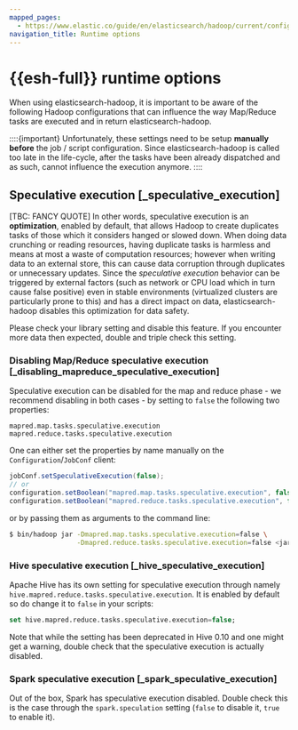 ```yaml
---
mapped_pages:
  - https://www.elastic.co/guide/en/elasticsearch/hadoop/current/configuration-runtime.html
navigation_title: Runtime options
---
```

# {{esh-full}} runtime options

When using elasticsearch-hadoop, it is important to be aware of the following Hadoop configurations that can influence the way Map/Reduce tasks are executed and in return elasticsearch-hadoop.

::::{important}
Unfortunately, these settings need to be setup **manually** **before** the job / script configuration. Since elasticsearch-hadoop is called too late in the life-cycle, after the tasks have been already dispatched and as such, cannot influence the execution anymore.
::::



## Speculative execution [_speculative_execution]

[TBC: FANCY QUOTE]
In other words, speculative execution is an **optimization**, enabled by default, that allows Hadoop to create duplicates tasks of those which it considers hanged or slowed down. When doing data crunching or reading resources, having duplicate tasks is harmless and means at most a waste of computation resources; however when writing data to an external store, this can cause data corruption through duplicates or unnecessary updates. Since the *speculative execution* behavior can be triggered by external factors (such as network or CPU load which in turn cause false positive) even in stable environments (virtualized clusters are particularly prone to this) and has a direct impact on data, elasticsearch-hadoop disables this optimization for data safety.

Please check your library setting and disable this feature. If you encounter more data then expected, double and triple check this setting.


### Disabling Map/Reduce speculative execution [_disabling_mapreduce_speculative_execution]

Speculative execution can be disabled for the map and reduce phase - we recommend disabling in both cases - by setting to `false` the following two properties:

`mapred.map.tasks.speculative.execution` `mapred.reduce.tasks.speculative.execution`

One can either set the properties by name manually on the `Configuration`/`JobConf` client:

```java
jobConf.setSpeculativeExecution(false);
// or
configuration.setBoolean("mapred.map.tasks.speculative.execution", false);
configuration.setBoolean("mapred.reduce.tasks.speculative.execution", false);
```

or by passing them as arguments to the command line:

```bash
$ bin/hadoop jar -Dmapred.map.tasks.speculative.execution=false \
                 -Dmapred.reduce.tasks.speculative.execution=false <jar>
```


### Hive speculative execution [_hive_speculative_execution]

Apache Hive has its own setting for speculative execution through namely `hive.mapred.reduce.tasks.speculative.execution`. It is enabled by default so do change it to `false` in your scripts:

```sql
set hive.mapred.reduce.tasks.speculative.execution=false;
```

Note that while the setting has been deprecated in Hive 0.10 and one might get a warning, double check that the speculative execution is actually disabled.


### Spark speculative execution [_spark_speculative_execution]

Out of the box, Spark has speculative execution disabled. Double check this is the case through the `spark.speculation` setting (`false` to disable it, `true` to enable it).

